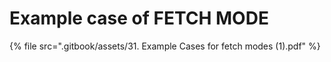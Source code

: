# Example case of FETCH MODE

{% file src=".gitbook/assets/31. Example Cases for fetch modes (1).pdf" %}
